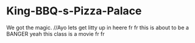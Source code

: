 # King-BBQ-s-Pizza-Palace
We got the magic.
//Ayo lets get litty up in heere fr fr this is about to be a BANGER yeah this class is a movie fr fr
